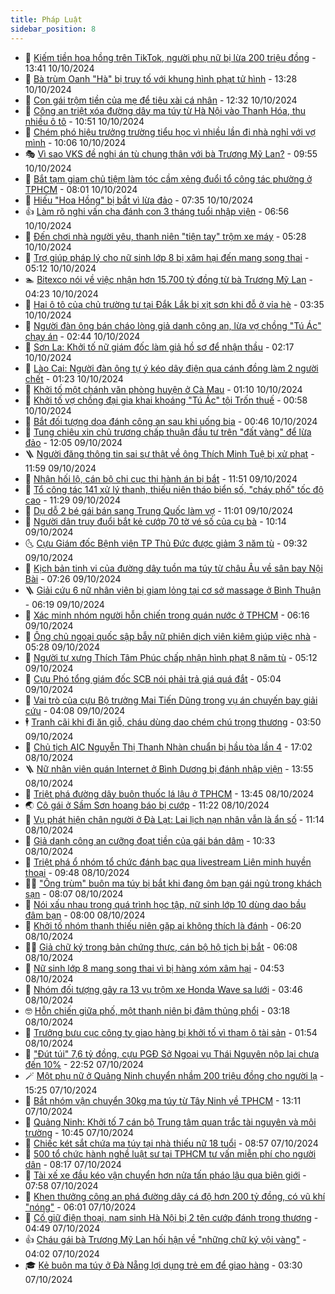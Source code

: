 ```yaml
---
title: Pháp Luật
sidebar_position: 8
---
```


<!-- dantri-phap-luat:START -->
- 🌊 [Kiếm tiền hoa hồng trên TikTok, người phụ nữ bị lừa 200 triệu đồng](https://dantri.com.vn/phap-luat/kiem-tien-hoa-hong-tren-tiktok-nguoi-phu-nu-bi-lua-200-trieu-dong-20241010203441907.htm) - 13:41 10/10/2024
- 🐲 [Bà trùm Oanh &quot;Hà&quot; bị truy tố với khung hình phạt tử hình](https://dantri.com.vn/phap-luat/ba-trum-oanh-ha-bi-truy-to-voi-khung-hinh-phat-tu-hinh-20241010202227805.htm) - 13:28 10/10/2024
- 🌁 [Con gái trộm tiền của mẹ để tiêu xài cá nhân](https://dantri.com.vn/phap-luat/con-gai-trom-tien-cua-me-de-tieu-xai-ca-nhan-20241010185009269.htm) - 12:32 10/10/2024
- 🎃 [Công an triệt xóa đường dây ma túy từ Hà Nội vào Thanh Hóa, thu nhiều ô tô](https://dantri.com.vn/phap-luat/cong-an-triet-xoa-duong-day-ma-tuy-tu-ha-noi-vao-thanh-hoa-thu-nhieu-o-to-20241010172340185.htm) - 10:51 10/10/2024
- 🦅 [Chém phó hiệu trưởng trường tiểu học vì nhiều lần đi nhà nghỉ với vợ mình](https://dantri.com.vn/phap-luat/chem-pho-hieu-truong-truong-tieu-hoc-vi-nhieu-lan-di-nha-nghi-voi-vo-minh-20241010165219457.htm) - 10:06 10/10/2024
- 🎭 [Vì sao VKS đề nghị án tù chung thân với bà Trương Mỹ Lan?](https://dantri.com.vn/phap-luat/vi-sao-vks-de-nghi-an-tu-chung-than-voi-ba-truong-my-lan-20241010163256313.htm) - 09:55 10/10/2024
- 🤗 [Bắt tạm giam chủ tiệm làm tóc cầm xẻng đuổi tổ công tác phường ở TPHCM](https://dantri.com.vn/phap-luat/bat-tam-giam-chu-tiem-lam-toc-cam-xeng-duoi-to-cong-tac-phuong-o-tphcm-20241010141539151.htm) - 08:01 10/10/2024
- 🚀 [Hiếu &quot;Hoa Hồng&quot; bị bắt vì lừa đảo](https://dantri.com.vn/phap-luat/hieu-hoa-hong-bi-bat-vi-lua-dao-20241010143037317.htm) - 07:35 10/10/2024
- 👍 [Làm rõ nghi vấn cha đánh con 3 tháng tuổi nhập viện](https://dantri.com.vn/phap-luat/lam-ro-nghi-van-cha-danh-con-3-thang-tuoi-nhap-vien-20241010133334876.htm) - 06:56 10/10/2024
- 🧐 [Đến chơi nhà người yêu, thanh niên &quot;tiện tay&quot; trộm xe máy](https://dantri.com.vn/phap-luat/den-choi-nha-nguoi-yeu-thanh-nien-tien-tay-trom-xe-may-20241010121830090.htm) - 05:28 10/10/2024
- 🫶 [Trợ giúp pháp lý cho nữ sinh lớp 8 bị xâm hại đến mang song thai](https://dantri.com.vn/phap-luat/tro-giup-phap-ly-cho-nu-sinh-lop-8-bi-xam-hai-den-mang-song-thai-20241010115958901.htm) - 05:12 10/10/2024
- 🏊 [Bitexco nói về việc nhận hơn 15.700 tỷ đồng từ bà Trương Mỹ Lan](https://dantri.com.vn/phap-luat/bitexco-noi-ve-viec-nhan-hon-15700-ty-dong-tu-ba-truong-my-lan-20241010103806765.htm) - 04:23 10/10/2024
- 🌋 [Hai ô tô của chủ trường tư tại Đắk Lắk bị xịt sơn khi đỗ ở vỉa hè](https://dantri.com.vn/phap-luat/hai-o-to-cua-chu-truong-tu-tai-dak-lak-bi-xit-son-khi-do-o-via-he-20241010100854759.htm) - 03:35 10/10/2024
- 👹 [Người đàn ông bán cháo lòng giả danh công an, lừa vợ chồng &quot;Tú Ác&quot; chạy án](https://dantri.com.vn/phap-luat/nguoi-dan-ong-ban-chao-long-gia-danh-cong-an-lua-vo-chong-tu-ac-chay-an-20241010090632750.htm) - 02:44 10/10/2024
- 🫣 [Sơn La: Khởi tố nữ giám đốc làm giả hồ sơ để nhận thầu](https://dantri.com.vn/phap-luat/son-la-khoi-to-nu-giam-doc-lam-gia-ho-so-de-nhan-thau-20241010083240544.htm) - 02:17 10/10/2024
- 🎃 [Lào Cai: Người đàn ông tự ý kéo dây điện qua cánh đồng làm 2 người chết](https://dantri.com.vn/phap-luat/lao-cai-nguoi-dan-ong-tu-y-keo-day-dien-qua-canh-dong-lam-2-nguoi-chet-20241010081919599.htm) - 01:23 10/10/2024
- 🌝 [Khởi tố một chánh văn phòng huyện ở Cà Mau](https://dantri.com.vn/phap-luat/khoi-to-mot-chanh-van-phong-huyen-o-ca-mau-20241010074447385.htm) - 01:10 10/10/2024
- 🚀 [Khởi tố vợ chồng đại gia khai khoáng &quot;Tú Ác&quot; tội Trốn thuế](https://dantri.com.vn/phap-luat/khoi-to-vo-chong-dai-gia-khai-khoang-tu-ac-toi-tron-thue-20241010074502615.htm) - 00:58 10/10/2024
- 🥷 [Bắt đối tượng dọa đánh công an sau khi uống bia](https://dantri.com.vn/phap-luat/bat-doi-tuong-doa-danh-cong-an-sau-khi-uong-bia-20241010070903730.htm) - 00:46 10/10/2024
- 👺 [Tung chiêu xin chủ trương chấp thuận đầu tư trên &quot;đất vàng&quot; để lừa đảo](https://dantri.com.vn/phap-luat/tung-chieu-xin-chu-truong-chap-thuan-dau-tu-tren-dat-vang-de-lua-dao-20241009175429327.htm) - 12:05 09/10/2024
- 🪜 [Người đăng thông tin sai sự thật về ông Thích Minh Tuệ bị xử phạt](https://dantri.com.vn/phap-luat/nguoi-dang-thong-tin-sai-su-that-ve-ong-thich-minh-tue-bi-xu-phat-20241009174601013.htm) - 11:59 09/10/2024
- 🦄 [Nhận hối lộ, cán bộ chi cục thi hành án bị bắt](https://dantri.com.vn/phap-luat/nhan-hoi-lo-can-bo-chi-cuc-thi-hanh-an-bi-bat-20241009174105848.htm) - 11:51 09/10/2024
- 🦍 [Tổ công tác 141 xử lý thanh, thiếu niên tháo biển số, &quot;cháy phố&quot; tốc độ cao](https://dantri.com.vn/phap-luat/to-cong-tac-141-xu-ly-thanh-thieu-nien-thao-bien-so-chay-pho-toc-do-cao-20241008235707504.htm) - 11:29 09/10/2024
- 🌁 [Dụ dỗ 2 bé gái bán sang Trung Quốc làm vợ](https://dantri.com.vn/phap-luat/du-do-2-be-gai-ban-sang-trung-quoc-lam-vo-20241009174252249.htm) - 11:01 09/10/2024
- 💯 [Người dân truy đuổi bắt kẻ cướp 70 tờ vé số của cụ bà](https://dantri.com.vn/phap-luat/nguoi-dan-truy-duoi-bat-ke-cuop-70-to-ve-so-cua-cu-ba-20241009163329434.htm) - 10:14 09/10/2024
- 🌜 [Cựu Giám đốc Bệnh viện TP Thủ Đức được giảm 3 năm tù](https://dantri.com.vn/phap-luat/cuu-giam-doc-benh-vien-tp-thu-duc-duoc-giam-3-nam-tu-20241009161533355.htm) - 09:32 09/10/2024
- 👹 [Kịch bản tinh vi của đường dây tuồn ma túy từ châu Âu về sân bay Nội Bài](https://dantri.com.vn/phap-luat/kich-ban-tinh-vi-cua-duong-day-tuon-ma-tuy-tu-chau-au-ve-san-bay-noi-bai-20241009141922813.htm) - 07:26 09/10/2024
- 🪜 [Giải cứu 6 nữ nhân viên bị giam lỏng tại cơ sở massage ở Bình Thuận](https://dantri.com.vn/phap-luat/giai-cuu-6-nu-nhan-vien-bi-giam-long-tai-co-so-massage-o-binh-thuan-20241009124627235.htm) - 06:19 09/10/2024
- 🦩 [Xác minh nhóm người hỗn chiến trong quán nước ở TPHCM](https://dantri.com.vn/phap-luat/xac-minh-nhom-nguoi-hon-chien-trong-quan-nuoc-o-tphcm-20241009114425792.htm) - 06:16 09/10/2024
- 💂 [Ông chủ ngoại quốc sập bẫy nữ phiên dịch viên kiêm giúp việc nhà](https://dantri.com.vn/phap-luat/ong-chu-ngoai-quoc-sap-bay-nu-phien-dich-vien-kiem-giup-viec-nha-20241009120543091.htm) - 05:28 09/10/2024
- 💃 [Người tự xưng Thích Tâm Phúc chấp nhận hình phạt 8 năm tù](https://dantri.com.vn/phap-luat/nguoi-tu-xung-thich-tam-phuc-chap-nhan-hinh-phat-8-nam-tu-20241009113912964.htm) - 05:12 09/10/2024
- 🧐 [Cựu Phó tổng giám đốc SCB nói phải trả giá quá đắt](https://dantri.com.vn/phap-luat/cuu-pho-tong-giam-doc-scb-noi-phai-tra-gia-qua-dat-20241009112457572.htm) - 05:04 09/10/2024
- 🤗 [Vai trò của cựu Bộ trưởng Mai Tiến Dũng trong vụ án chuyến bay giải cứu](https://dantri.com.vn/phap-luat/vai-tro-cua-cuu-bo-truong-mai-tien-dung-trong-vu-an-chuyen-bay-giai-cuu-20241008232317510.htm) - 04:08 09/10/2024
- 🕴 [Tranh cãi khi đi ăn giỗ, cháu dùng dao chém chú trọng thương](https://dantri.com.vn/phap-luat/tranh-cai-khi-di-an-gio-chau-dung-dao-chem-chu-trong-thuong-20241009093306426.htm) - 03:50 09/10/2024
- 🐎 [Chủ tịch AIC Nguyễn Thị Thanh Nhàn chuẩn bị hầu tòa lần 4](https://dantri.com.vn/phap-luat/chu-tich-aic-nguyen-thi-thanh-nhan-chuan-bi-hau-toa-lan-4-20241008172010218.htm) - 17:02 08/10/2024
- 🪜 [Nữ nhân viên quán Internet ở Bình Dương bị đánh nhập viện](https://dantri.com.vn/phap-luat/nu-nhan-vien-quan-internet-o-binh-duong-bi-danh-nhap-vien-20241008192510295.htm) - 13:55 08/10/2024
- 🤭 [Triệt phá đường dây buôn thuốc lá lậu ở TPHCM](https://dantri.com.vn/phap-luat/triet-pha-duong-day-buon-thuoc-la-lau-o-tphcm-20241008192505842.htm) - 13:45 08/10/2024
- 🌏 [Cô gái ở Sầm Sơn hoang báo bị cướp](https://dantri.com.vn/phap-luat/co-gai-o-sam-son-hoang-bao-bi-cuop-20241008180938096.htm) - 11:22 08/10/2024
- 🎃 [Vụ phát hiện chân người ở Đà Lạt: Lai lịch nạn nhân vẫn là ẩn số](https://dantri.com.vn/phap-luat/vu-phat-hien-chan-nguoi-o-da-lat-lai-lich-nan-nhan-van-la-an-so-20241008174735613.htm) - 11:14 08/10/2024
- 🗽 [Giả danh công an cưỡng đoạt tiền của gái bán dâm](https://dantri.com.vn/phap-luat/gia-danh-cong-an-cuong-doat-tien-cua-gai-ban-dam-20241008171501535.htm) - 10:33 08/10/2024
- 🌁 [Triệt phá ổ nhóm tổ chức đánh bạc qua livestream Liên minh huyền thoại](https://dantri.com.vn/phap-luat/triet-pha-o-nhom-to-chuc-danh-bac-qua-livestream-lien-minh-huyen-thoai-20241008162924928.htm) - 09:48 08/10/2024
- 🧑‍💻 [&quot;Ông trùm&quot; buôn ma túy bị bắt khi đang ôm bạn gái ngủ trong khách sạn](https://dantri.com.vn/phap-luat/ong-trum-buon-ma-tuy-bi-bat-khi-dang-om-ban-gai-ngu-trong-khach-san-20241008145236133.htm) - 08:07 08/10/2024
- 🌮 [Nói xấu nhau trong quá trình học tập, nữ sinh lớp 10 dùng dao bầu đâm bạn](https://dantri.com.vn/phap-luat/noi-xau-nhau-trong-qua-trinh-hoc-tap-nu-sinh-lop-10-dung-dao-bau-dam-ban-20241008142602638.htm) - 08:00 08/10/2024
- 🤗 [Khởi tố nhóm thanh thiếu niên gặp ai không thích là đánh](https://dantri.com.vn/phap-luat/khoi-to-nhom-thanh-thieu-nien-gap-ai-khong-thich-la-danh-20241008130519341.htm) - 06:20 08/10/2024
- 👨‍🏫 [Giả chữ ký trong bản chứng thực, cán bộ hộ tịch bị bắt](https://dantri.com.vn/phap-luat/gia-chu-ky-trong-ban-chung-thuc-can-bo-ho-tich-bi-bat-20241008122722498.htm) - 06:08 08/10/2024
- 🎉 [Nữ sinh lớp 8 mang song thai vì bị hàng xóm xâm hại](https://dantri.com.vn/phap-luat/nu-sinh-lop-8-mang-song-thai-vi-bi-hang-xom-xam-hai-20241008113130536.htm) - 04:53 08/10/2024
- 🤗 [Nhóm đối tượng gây ra 13 vụ trộm xe Honda Wave sa lưới](https://dantri.com.vn/phap-luat/nhom-doi-tuong-gay-ra-13-vu-trom-xe-honda-wave-sa-luoi-20241008102035476.htm) - 03:46 08/10/2024
- 🤓 [Hỗn chiến giữa phố, một thanh niên bị đâm thủng phổi](https://dantri.com.vn/phap-luat/hon-chien-giua-pho-mot-thanh-nien-bi-dam-thung-phoi-20241008100118423.htm) - 03:18 08/10/2024
- 👹 [Trưởng bưu cục công ty giao hàng bị khởi tố vì tham ô tài sản](https://dantri.com.vn/phap-luat/truong-buu-cuc-cong-ty-giao-hang-bi-khoi-to-vi-tham-o-tai-san-20241008083506402.htm) - 01:54 08/10/2024
- 🐘 [&quot;Đút túi&quot; 7,6 tỷ đồng, cựu PGĐ Sở Ngoại vụ Thái Nguyên nộp lại chưa đến 10%](https://dantri.com.vn/phap-luat/dut-tui-76-ty-dong-cuu-pgd-so-ngoai-vu-thai-nguyen-nop-lai-chua-den-10-20241007235509122.htm) - 22:52 07/10/2024
- 🪄 [Một phụ nữ ở Quảng Ninh chuyển nhầm 200 triệu đồng cho người lạ](https://dantri.com.vn/phap-luat/mot-phu-nu-o-quang-ninh-chuyen-nham-200-trieu-dong-cho-nguoi-la-20241007215013559.htm) - 15:25 07/10/2024
- 💄 [Bắt nhóm vận chuyển 30kg ma túy từ Tây Ninh về TPHCM](https://dantri.com.vn/phap-luat/bat-nhom-van-chuyen-30kg-ma-tuy-tu-tay-ninh-ve-tphcm-20241007194935315.htm) - 13:11 07/10/2024
- 🐎 [Quảng Ninh: Khởi tố 7 cán bộ Trung tâm quan trắc tài nguyên và môi trường](https://dantri.com.vn/phap-luat/quang-ninh-khoi-to-7-can-bo-trung-tam-quan-trac-tai-nguyen-va-moi-truong-20241007173022882.htm) - 10:45 07/10/2024
- 💯 [Chiếc két sắt chứa ma túy tại nhà thiếu nữ 18 tuổi](https://dantri.com.vn/phap-luat/chiec-ket-sat-chua-ma-tuy-tai-nha-thieu-nu-18-tuoi-20241007152327771.htm) - 08:57 07/10/2024
- 💯 [500 tổ chức hành nghề luật sư tại TPHCM tư vấn miễn phí cho người dân](https://dantri.com.vn/phap-luat/500-to-chuc-hanh-nghe-luat-su-tai-tphcm-tu-van-mien-phi-cho-nguoi-dan-20241007142019519.htm) - 08:17 07/10/2024
- 🌈 [Tài xế xe đầu kéo vận chuyển hơn nửa tấn pháo lậu qua biên giới](https://dantri.com.vn/phap-luat/tai-xe-xe-dau-keo-van-chuyen-hon-nua-tan-phao-lau-qua-bien-gioi-20241007143840544.htm) - 07:58 07/10/2024
- 🧠 [Khen thưởng công an phá đường dây cá độ hơn 200 tỷ đồng, có vũ khí &quot;nóng&quot;](https://dantri.com.vn/phap-luat/khen-thuong-cong-an-pha-duong-day-ca-do-hon-200-ty-dong-co-vu-khi-nong-20241007122802528.htm) - 06:01 07/10/2024
- 🌈 [Cố giữ điện thoại, nam sinh Hà Nội bị 2 tên cướp đánh trọng thương](https://dantri.com.vn/phap-luat/co-giu-dien-thoai-nam-sinh-ha-noi-bi-2-ten-cuop-danh-trong-thuong-20241007113803332.htm) - 04:49 07/10/2024
- 👍 [Cháu gái bà Trương Mỹ Lan hối hận về &quot;những chữ ký vội vàng&quot;](https://dantri.com.vn/phap-luat/chau-gai-ba-truong-my-lan-hoi-han-ve-nhung-chu-ky-voi-vang-20241007103437083.htm) - 04:02 07/10/2024
- 🎓 [Kẻ buôn ma túy ở Đà Nẵng lợi dụng trẻ em để giao hàng](https://dantri.com.vn/phap-luat/ke-buon-ma-tuy-o-da-nang-loi-dung-tre-em-de-giao-hang-20241007101025237.htm) - 03:30 07/10/2024<!-- dantri-phap-luat:END -->
